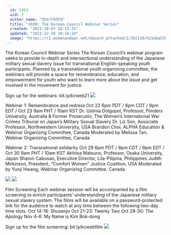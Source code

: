 ```yaml
---
  id: 1451
  uid: 2
  author_name: "정의기억연대"
  title: "JOIN: The Korean Council Webinar Series"
  created: "2021-10-07 18:15:31"
  updated: "2021-12-28 10:16:24"
  image: "https://r2.womenandwar.net/kboard_attached/1/202110/615eba539791e9117488.png"
---
```

The Korean Council Webinar Series
The Korean Council’s webinar program seeks to provide in-depth and intersectional understanding of the Japanese military sexual slavery issue for transnational English-speaking youth participants. Planned by a transnational youth organizing committee, the webinars will provide a space for remembrance, education, and empowerment for youth who want to learn more about the issue and get involved in the movement for justice.

Sign up for the webinars: bit.ly/kcweb21
![](https://r2.womenandwar.net/kboard_attached/1/202110/615eba539791e9117488.png)

Webinar 1: Remembrance and redress
Oct 22 6pm PDT / 8pm CDT / 9pm EDT / Oct 23 9am PHT / 10am KST
Dr. Ustinia Dolgopol, Professor, Flinders University, Australia & Former Prosecutor, The Women’s International War Crimes Tribunal on Japan’s Military Sexual Slavery
Dr. Liz Son, Associate Professor, Northwestern University, USA
Brandon Choi, ALPHA Education & Webinar Organizing Committee, Canada
Moderated by Melissa Tan, Webinar Organizing Committee, Canada

Webinar 2: Transnational solidarity
Oct 29 6pm PDT / 8pm CDT / 9pm EDT / Oct 30 9am PHT / 10am KST
Akihisa Matsuno, Professor, Osaka University, Japan
Sharon Cabusao, Executive Director, Lila-Pilipina, Philippines
Judith Mirkinson, President, “Comfort Women” Justice Coalition, USA
Moderated by Yunji Hwang, Webinar Organizing Committee, Canada

 ![](https://r2.womenandwar.net/kboard_attached/1/202110/615eba539925b1965074.png)
 ![](https://r2.womenandwar.net/kboard_attached/1/202110/615eba5399e451313852.png)

Film Screening
Each webinar session will be accompanied by a film screening to enrich participants’ understanding of the Japanese military sexual slavery system. The films will be available on a password-protected link for the audience to watch at any time between the following two-day time slots.
Oct 14-16: Shusenjo
Oct 21-23: Twenty Two
Oct 28-30: The Apology
Nov 4-6: My Name is Kim Bok-dong

Sign up for the film screening: bit.ly/kcwebfilm
 ![](https://r2.womenandwar.net/kboard_attached/1/202110/615eba53959d25375338.png)